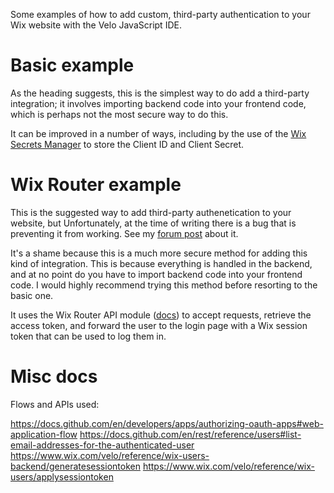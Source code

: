 Some examples of how to add custom, third-party authentication to your Wix website with the Velo JavaScript IDE.

# Basic example

As the heading suggests, this is the simplest way to do add a third-party integration; it involves importing backend code into your frontend code, which is perhaps not the most secure way to do this.

It can be improved in a number of ways, including by the use of the [Wix Secrets Manager](https://www.wix.com/velo/reference/wix-secrets-backend) to store the Client ID and Client Secret.


# Wix Router example

This is the suggested way to add third-party authenetication to your website, but Unfortunately, at the time of writing there is a bug that is preventing it from working. See my [forum post](https://www.wix.com/velo/forum/community-discussion/bug-why-is-my-frontend-code-being-executed-from-another-unknown-machine-based-in-another-country) about it.

It's a shame because this is a much more secure method for adding this kind of integration. This is because everything is handled in the backend, and at no point do you have to import backend code into your frontend code. I would highly recommend trying this method before resorting to the basic one.

It uses the Wix Router API module ([docs](https://www.wix.com/velo/reference/wix-router)) to accept requests, retrieve the access token, and forward the user to the login page with a Wix session token that can be used to log them in.

# Misc docs

Flows and APIs used:

https://docs.github.com/en/developers/apps/authorizing-oauth-apps#web-application-flow
https://docs.github.com/en/rest/reference/users#list-email-addresses-for-the-authenticated-user
https://www.wix.com/velo/reference/wix-users-backend/generatesessiontoken
https://www.wix.com/velo/reference/wix-users/applysessiontoken
